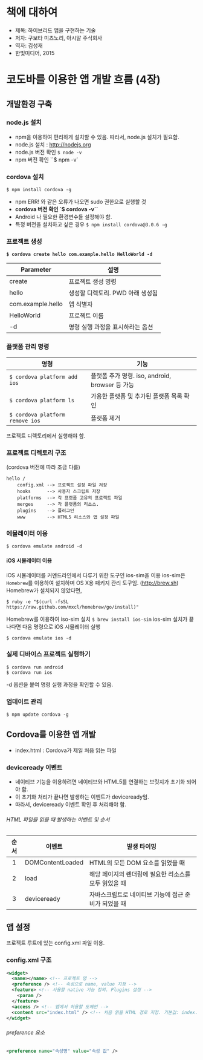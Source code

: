 # 책에 대하여
- 제목: 하이브리드 앱을 구현하는 기술
- 저자: 구보타 미츠노리, 아시알 주식회사
- 역자: 김성재
- 한빛미디어, 2015

# 코도바를 이용한 앱 개발 흐름 (4장)
## 개발환경 구축

### node.js 설치
- npm을 이용하여 편리하게 설치할 수 있음. 따라서, node.js 설치가 필요함.
- node.js 설치 : http://nodejs.org
- node.js 버전 확인 `$ node -v`
- npm 버전 확인 ``$ npm -v`

### cordova 설치
``` $ npm install cordova -g ```
- npm ERR! 와 같은 오류가 나오면 sudo 권한으로 실행할 것
- **cordova 버전 확인 `$ cordova -v``**
- Android 나 필요한 환경변수들 설정해야 함.
- 특정 버전을 설치하고 싶은 경우 `$ npm install cordova@3.0.6 -g `

### 프로젝트 생성
**` $ cordova create hello com.example.hello HelloWorld -d `**

Parameter|설명
----|----
create|프로젝트 생성 명령
hello|생성할 디렉토리. PWD 아래 생성됨
com.example.hello|앱 식별자
HelloWorld|프로젝트 이름
-d|명령 실행 과정을 표시하라는 옵션

### 플랫폼 관리 명령
명령|기능
----|----
`$ cordova platform add ios`|플랫폼 추가 명령. iso, android, browser 등 가능
`$ cordova platform ls`|가용한 플랫폼 및 추가된 플랫폼 목록 확인
`$ cordova platform remove ios`|플랫폼 제거

프로젝트 디렉토리에서 실행해야 함.

### 프로젝트 디렉토리 구조
(cordova 버전에 따라 조금 다름)
```
hello /
    config.xml --> 프로젝트 설정 파일 저장
    hooks      --> 사용자 스크립트 저장
    platforms  --> 각 프랫폼 고유의 프로젝트 파일
    merges     --> 각 플랫폼의 리소스.
    plugins    --> 플러그인
    www        --> HTML5 리소스와 앱 설정 파일
```

### 에뮬레이터 이용
```
$ cordova emulate android -d
```
#### iOS 시뮬레이터 이용
iOS 시뮬레이터를 커멘드라인에서 다루기 위한 도구인 ios-sim을 이용
ios-sim은 `Homebrew`를 이용하여 설치하며 OS X용 패키지 관리 도구임. (http://brew.sh)
Homebrew가 설치되지 않았다면,
```
$ ruby -e "$(curl -fsSL https://raw.github.com/mxcl/homebrew/go/install)"
```
Homebrew를 이용하여 iso-sim 설치 `$ brew install ios-sim`
ios-sim 설치가 끝나다면 다음 명령으로 iOS 시뮬레이터 실행
```
$ cordova emulate ios -d
```

### 실제 디바이스 프로젝트 실행하기
```
$ cordova run android
$ cordova run ios
```
-d 옵션을 붙여 명령 실행 과정을 확인할 수 있음.

### 업데이트 관리
```
$ npm update cordova -g
```

## Cordova를 이용한 앱 개발
- index.html : Cordova가 제일 처음 읽는 파일

### deviceready 이벤트
- 네이티브 기능을 이용하려면 네이티브와 HTML5를 연결하는 브릿지가 초기화 되어야 함.
- 이 초기화 처리가 끝나면 발생하는 이벤트가 deviceready임.
- 따라서, deviceready 이벤트 확인 후 처리해야 함.

###### HTML 파일을 읽을 때 발생하는 이벤트 및 순서
순서|이벤트|발생 타이밍
:----:|----|----
1|DOMContentLoaded|HTML의 모든 DOM 요소를 읽었을 때
2|load|해당 페이지의 렌더링에 필요한 리소스를 모두 읽었을 때
3|deviceready|자바스크립트로 네이티브 기능에 접근 준비가 되었을 때

## 앱 설정
프로젝트 루트에 있는 config.xml 파일 이용.

### config.xml 구조
```xml
<widget>
  <name></name> <!-- 프로젝트 명 -->
  <preference /> <!-- 속성으로 name, value 지정 -->
  <feature> <!-- 사용할 native 기능 정의. Plugins 설정 -->
    <param />
  </feature>
  <access /> <!-- 앱에서 허용할 도메인 -->
  <content src="index.html" /> <!-- 처음 읽을 HTML 경로 지정. 기본값: index.html -->
</widget>
```

###### preference 요소
```xml
<preference name="속성명" value="속성 값" />
